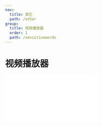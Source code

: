 ```yaml
---
nav:
  title: 其它
  path: /other
group:
  title: 视频播放器
  order: 1
  path: /sensitivewords
---
```


# 视频播放器

<embed src="../readme.md"></embed>
